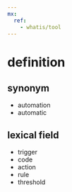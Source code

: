 ```yaml
---
mx: 
  ref:
    - whatis/tool
---
```


# definition

## synonym
- automation
- automatic

## lexical field
- trigger
- code
- action
- rule
- threshold
